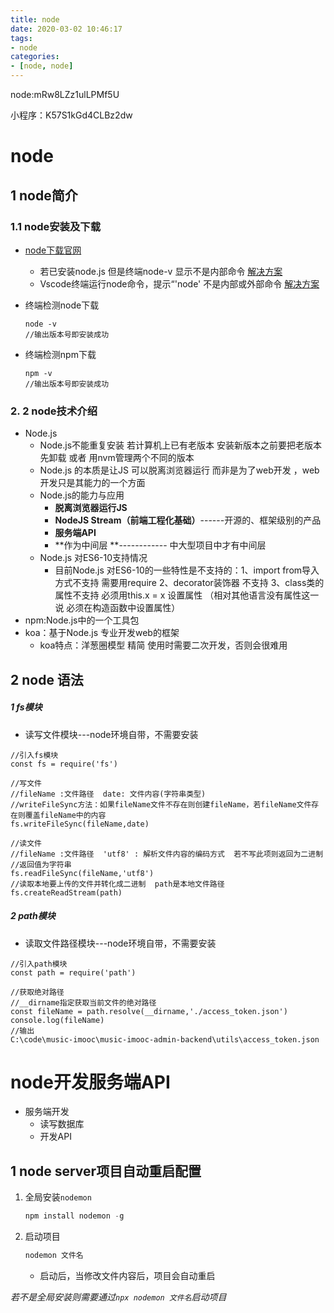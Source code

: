 ```yaml
---
title: node
date: 2020-03-02 10:46:17
tags:
- node
categories:
- [node, node]
---
```


node:mRw8LZz1ulLPMf5U

小程序：K57S1kGd4CLBz2dw

# node

##  1 node简介

###  1.1 node安装及下载

* [node下载官网](https://nodejs.org/en/) 

  * 若已安装node.js 但是终端node-v 显示不是内部命令  [解决方案](https://blog.csdn.net/qq_37248318/article/details/80839564?depth_1-utm_source=distribute.pc_relevant.none-task-blog-BlogCommendFromBaidu-1&utm_source=distribute.pc_relevant.none-task-blog-BlogCommendFromBaidu-1 )
  * Vscode终端运行node命令，提示“'node' 不是内部或外部命令   [解决方案](https://blog.csdn.net/LINHONG_1994/article/details/103068943)

* 终端检测node下载

  ```
  node -v
  //输出版本号即安装成功
  ```

* 终端检测npm下载

  ```
  npm -v
  //输出版本号即安装成功
  ```

###  2. 2  node技术介绍

* Node.js 
  * Node.js不能重复安装  若计算机上已有老版本 安装新版本之前要把老版本先卸载  或者 用nvm管理两个不同的版本
  * Node.js 的本质是让JS 可以脱离浏览器运行  而非是为了web开发 ，web开发只是其能力的一个方面
  * Node.js的能力与应用
    * **脱离浏览器运行JS**
    * **NodeJS Stream（前端工程化基础）**------开源的、框架级别的产品 
    * **服务端API**
    * **作为中间层 **------------ 中大型项目中才有中间层
  * Node.js 对ES6-10支持情况  
    * 目前Node.js  对ES6-10的一些特性是不支持的：1、import from导入方式不支持  需要用require  2、decorator装饰器 不支持  3、class类的属性不支持  必须用this.x = x  设置属性   （相对其他语言没有属性这一说  必须在构造函数中设置属性）
* npm:Node.js中的一个工具包
* koa：基于Node.js 专业开发web的框架
  * koa特点：洋葱圈模型  精简   使用时需要二次开发，否则会很难用





##  2 node 语法

#####  1 fs模块

* 读写文件模块---node环境自带，不需要安装

```
//引入fs模块
const fs = require('fs')

//写文件
//fileName :文件路径  date: 文件内容(字符串类型)
//writeFileSync方法：如果fileName文件不存在则创建fileName，若fileName文件存在则覆盖fileName中的内容
fs.writeFileSync(fileName,date)

//读文件
//fileName :文件路径  'utf8' : 解析文件内容的编码方式  若不写此项则返回为二进制
//返回值为字符串
fs.readFileSync(fileName,'utf8')
//读取本地要上传的文件并转化成二进制  path是本地文件路径
fs.createReadStream(path)  
```

#####  2 path模块

* 读取文件路径模块---node环境自带，不需要安装

```
//引入path模块
const path = require('path')

//获取绝对路径
//__dirname指定获取当前文件的绝对路径
const fileName = path.resolve(__dirname,'./access_token.json')
console.log(fileName)
//输出
C:\code\music-imooc\music-imooc-admin-backend\utils\access_token.json
```







#  node开发服务端API

* 服务端开发
  * 读写数据库
  * 开发API

##  1 node server项目自动重启配置

1. 全局安装`nodemon`

   ```js
   npm install nodemon -g
   ```

2. 启动项目

   ```js
   nodemon 文件名
   ```

   * 启动后，当修改文件内容后，项目会自动重启

*若不是全局安装则需要通过`npx nodemon 文件名`启动项目*

